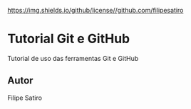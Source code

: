 https://img.shields.io/github/license//github.com/filipesatiro
# Tutorial Git e GitHub
Tutorial de uso das ferramentas Git e GitHub
## Autor
Filipe Satiro
